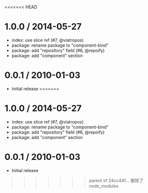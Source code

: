 <<<<<<< HEAD

1.0.0 / 2014-05-27
==================

  * index: use slice ref (#7, @viatropos)
  * package: rename package to "component-bind"
  * package: add "repository" field (#6, @repoify)
  * package: add "component" section

0.0.1 / 2010-01-03
==================

  * Initial release
=======

1.0.0 / 2014-05-27
==================

  * index: use slice ref (#7, @viatropos)
  * package: rename package to "component-bind"
  * package: add "repository" field (#6, @repoify)
  * package: add "component" section

0.0.1 / 2010-01-03
==================

  * Initial release
>>>>>>> parent of 24cc441... 删除了node_modules
